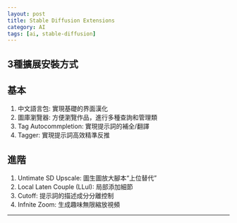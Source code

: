 ```yaml
---
layout: post
title: Stable Diffusion Extensions
category: AI
tags: [ai, stable-diffusion]
---
```


## 3種擴展安裝方式



## 基本

1. 中文語言包: 實現基礎的界面漢化
2. 圖庫瀏覽器: 方便瀏覽作品，進行多種查詢和管理類
3. Tag Autocommpletion: 實現提示詞的補全/翻譯
4. Tagger: 實現提示詞高效精準反推

## 進階

1. Untimate SD Upscale: 圖生圖放大腳本“上位替代”
2. Local Laten Couple (LLul): 局部添加細節
3. Cutoff: 提示詞的描述成分分離控制
4. Infnite Zoom: 生成趣味無限縮放視頻

---